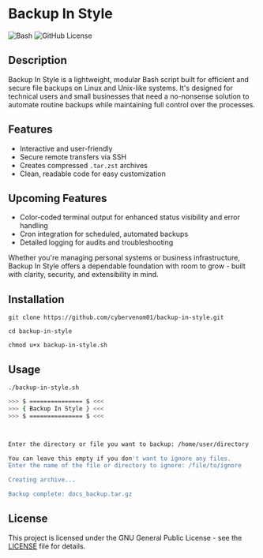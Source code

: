 # Backup In Style

![Bash](https://img.shields.io/badge/language-Bash-lightgrey)
![GitHub License](https://img.shields.io/github/license/cybervenom01/backup-in-style?style=social)

## Description

Backup In Style is a lightweight, modular Bash script built for efficient
and secure file backups on Linux and Unix-like systems. It's designed
for technical users and small businesses that need a no-nonsense solution
to automate routine backups while maintaining full control over the processes.

## Features

- Interactive and user-friendly
- Secure remote transfers via SSH
- Creates compressed `.tar.zst` archives
- Clean, readable code for easy customization


## Upcoming Features

- Color-coded terminal output for enhanced status visibility and error handling
- Cron integration for scheduled, automated backups
- Detailed logging for audits and troubleshooting

Whether you're managing personal systems or business infrastructure, Backup In
Style offers a dependable foundation with room to grow - built with clarity,
security, and extensibility in mind.


## Installation

`git clone https://github.com/cybervenom01/backup-in-style.git`

`cd backup-in-style`

`chmod u+x backup-in-style.sh`


## Usage

`./backup-in-style.sh`

``` Bash
>>> $ =============== $ <<<
>>> { Backup In Style } <<<
>>> $ =============== $ <<<



Enter the directory or file you want to backup: /home/user/directory

You can leave this empty if you don't want to ignore any files.
Enter the name of the file or directory to ignore: /file/to/ignore

Creating archive...

Backup complete: docs_backup.tar.gz
```

## License

This project is licensed under the GNU General Public License - see the [LICENSE](LICENSE) file for details.
